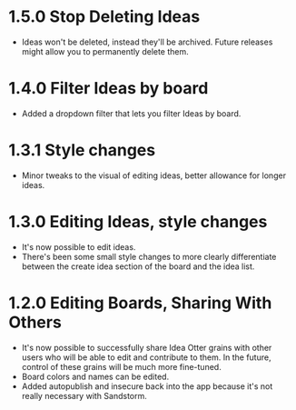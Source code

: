 # 1.5.0 Stop Deleting Ideas

* Ideas won't be deleted, instead they'll be archived. Future releases might allow you to permanently delete them.

# 1.4.0 Filter Ideas by board

* Added a dropdown filter that lets you filter Ideas by board.

# 1.3.1 Style changes

* Minor tweaks to the visual of editing ideas, better allowance for longer ideas.

# 1.3.0 Editing Ideas, style changes

* It's now possible to edit ideas.
* There's been some small style changes to more clearly differentiate between the create idea section of the board and the idea list.

# 1.2.0 Editing Boards, Sharing With Others

* It's now possible to successfully share Idea Otter grains with other users who will be able to edit and contribute to them. In the future, control of these grains will be much more fine-tuned.
* Board colors and names can be edited.
* Added autopublish and insecure back into the app because it's not really necessary with Sandstorm.
